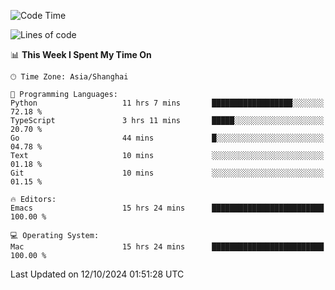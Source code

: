 <!--START_SECTION:waka-->
![Code Time](http://img.shields.io/badge/Code%20Time-2%2C230%20hrs%2014%20mins-blue)

![Lines of code](https://img.shields.io/badge/From%20Hello%20World%20I%27ve%20Written-308.1%20thousand%20lines%20of%20code-blue)

📊 **This Week I Spent My Time On** 

```text
🕑︎ Time Zone: Asia/Shanghai

💬 Programming Languages: 
Python                   11 hrs 7 mins       ██████████████████░░░░░░░   72.18 % 
TypeScript               3 hrs 11 mins       █████░░░░░░░░░░░░░░░░░░░░   20.70 % 
Go                       44 mins             █░░░░░░░░░░░░░░░░░░░░░░░░   04.78 % 
Text                     10 mins             ░░░░░░░░░░░░░░░░░░░░░░░░░   01.18 % 
Git                      10 mins             ░░░░░░░░░░░░░░░░░░░░░░░░░   01.15 % 

🔥 Editors: 
Emacs                    15 hrs 24 mins      █████████████████████████   100.00 % 

💻 Operating System: 
Mac                      15 hrs 24 mins      █████████████████████████   100.00 % 
```


 Last Updated on 12/10/2024 01:51:28 UTC
<!--END_SECTION:waka-->
